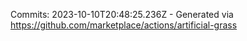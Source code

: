 Commits: 2023-10-10T20:48:25.236Z - Generated via https://github.com/marketplace/actions/artificial-grass
<br>
